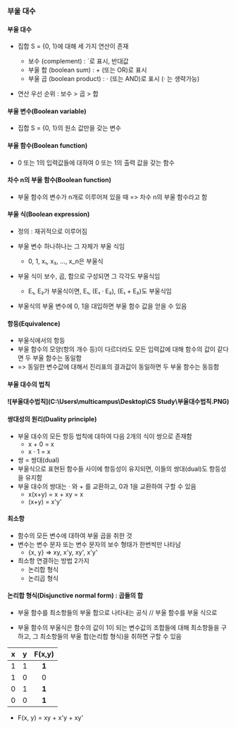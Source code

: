 

### 부울 대수

#### 부울 대수

- 집합 S = {0, 1}에 대해 세 가지 연산이 존재
  - 보수 (complement) : ´로 표시, 반대값
  - 부울 합 (boolean sum) : + (또는 OR)로 표시
  - 부울 곱 (boolean product) : · (또는 AND)로 표시 (· 는 생략가능)

- 연산 우선 순위 : 보수 > 곱 > 합



#### 부울 변수(Boolean variable)

- 집합 S = {0, 1}의 원소 값만을 갖는 변수



#### 부울 함수(Boolean function)

- 0 또는 1의 입력값들에 대하여 0 또는 1의 출력 값을 갖는 함수



#### 차수 n의 부울 함수(Boolean function)

- 부울 함수의 변수가 n개로 이루어져 있을 때 => 차수 n의 부울 함수라고 함



#### 부울 식(Boolean expression)

- 정의 : 재귀적으로 이루어짐

- 부울 변수 하나하나는 그 자체가 부울 식임
  - 0, 1, x₁, x₂, …, x_n은 부울식
- 부울 식이 보수, 곱, 합으로 구성되면 그 각각도 부울식임
  - E₁, E₂가 부울식이면, E₁, (E₁ · E₂), (E₁ + E₂)도 부울식임

- 부울식의 부울 변수에 0, 1을 대입하면 부울 함수 값을 얻을 수 있음



#### 항등(Equivalence)

- 부울식에서의 항등
- 부울 함수의 모양(항의 개수 등)이 다르더라도 모든 입력값에 대해 함수의 값이 같다면 두 부울 함수는 동일함
- => 동일한 변수값에 대해서 진리표의 결과값이 동일하면 두 부울 함수는 동등함



#### 부울 대수의 법칙

#### ![부울대수법칙](C:\Users\multicampus\Desktop\CS Study\부울대수법칙.PNG)



#### 쌍대성의 원리(Duality principle)

- 부울 대수의 모든 항등 법칙에 대하여 다음 2개의 식이 쌍으로 존재함
  - x + 0 = x
  - x · 1 = x
- 쌍 = 쌍대(dual)      
- 부울식으로 표현된 함수들 사이에 항등성이 유지되면, 이들의 쌍대(dual)도 항등성을 유지함
- 부울 대수의 쌍대는 · 와 + 를 교환하고, 0과 1을 교환하여 구할 수 있음
  - x(x+y) = x + xy = x
  - (x+y) = x'y'



#### 최소항

- 함수의 모든 변수에 대하여 부울 곱을 취한 것
- 변수는 변수 문자 또는 변수 문자의 보수 형태가 한번씩만 나타남
  - {x, y} => xy, x'y, xy', x'y'
- 최소항 연결하는 방법 2가지
  - 논리합 형식
  - 논리곱 형식



#### 논리합 형식(Disjunctive normal form) : 곱들의 합

- 부울 함수를 최소항들의 부울 합으로 나타내는 공식 // 부울 함수를 부울 식으로

- 부울 함수의 부울식은 함수의 값이 1이 되는 변수값의 조합들에 대해 최소항들을 구하고, 그 최소항들의 부울 합(논리합 형식)을 취하면 구할 수 있음

|  x   |  y   | F(x,y) |
| :--: | :--: | :----: |
|  1   |  1   | **1**  |
|  1   |  0   |   0    |
|  0   |  1   | **1**  |
|  0   |  0   | **1**  |

- F(x, y) = xy + x'y + xy'

